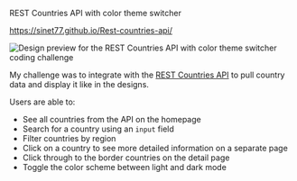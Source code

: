 REST Countries API with color theme switcher

https://sinet77.github.io/Rest-countries-api/


![Design preview for the REST Countries API with color theme switcher coding challenge](./design/desktop-preview.jpg)


My challenge was to integrate with the [REST Countries API](https://restcountries.com) to pull country data and display it like in the designs.

Users are able to:

- See all countries from the API on the homepage
- Search for a country using an `input` field
- Filter countries by region
- Click on a country to see more detailed information on a separate page
- Click through to the border countries on the detail page
- Toggle the color scheme between light and dark mode 




